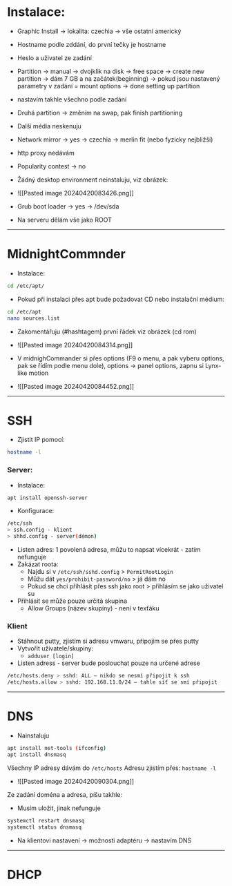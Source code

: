 # Instalace:
- Graphic Install -> lokalita: czechia -> vše ostatní americký
- Hostname podle zddání, do první tečky je hostname
- Heslo a uživatel ze zadání
- Partition -> manual -> dvojklik na disk -> free space -> create new partition -> dám 7 GB a na začátek(beginning) -> pokud jsou nastavený parametry v zadání = mount options -> done setting up partition
- nastavím takhle všechno podle zadání
- Druhá partition -> změním na swap, pak finish partitioning
- Další média neskenuju
- Network mirror -> yes -> czechia -> merlin fit (nebo fyzicky nejbližší)
- http proxy nedávám
- Popularity contest -> no
- Žádný desktop environment neinstaluju, viz obrázek:

- ![[Pasted image 20240420083426.png]]

- Grub boot loader -> yes -> /dev/sda
- Na serveru dělám vše jako ROOT

---
# MidnightCommnder
- Instalace:
```bash
cd /etc/apt/
```
- Pokud při instalaci přes apt bude požadovat CD nebo instalační médium: 
```bash
cd /etc/apt
nano sources.list
```
- Zakomentářuju (#hashtagem) první řádek viz obrázek (cd rom)

- ![[Pasted image 20240420084314.png]]

- V midnighCommander si přes options (F9 o menu, a pak vyberu options, pak se řídím podle menu dole), options -> panel options, zapnu si Lynx-like motion
 
 - ![[Pasted image 20240420084452.png]]
 

--- 

# SSH
- Zjistit IP pomocí: 
```bash
hostname -l
```
### Server:
- Instalace: 
```bash
apt install openssh-server
```
- Konfigurace: 
```bash
/etc/ssh
> ssh.config - klient
> shhd.config - server(démon)
```
- Listen adres: 1 povolená adresa, můžu to napsat vícekrát - zatím nefunguje
- Zakázat roota:
	- Najdu si v `/etc/ssh/sshd.config` > `PermitRootLogin`
	- Můžu dát `yes/prohibit-password/no` > já  dám no
	- Pokud se chci přihlásit přes ssh jako root > přihlásím se jako uživatel su
- Přihlásit se může pouze určitá skupina
	- Allow Groups (název skupiny) - není v texťáku

### Klient
- Stáhnout putty, zjistím si adresu vmwaru, připojím se přes putty
- Vytvořit uživatele/skupiny: 
	- `adduser [login]`
- Listen adress - server bude poslouchat pouze na určené adrese
```bash
/etc/hosts.deny > sshd: ALL – nikdo se nesmí připojit k ssh
/etc/hosts.allow > sshd: 192.168.11.0/24 – tahle síť se smí připojit
```

--- 

# DNS
- Nainstaluju 
```bash
apt install net-tools (ifconfig)
apt install dnsmasq
```

Všechny IP adresy dávám do `/etc/hosts`
Adresu zjistím přes: `hostname -l`

- ![[Pasted image 20240420090304.png]]

Ze zadání doména a adresa, píšu takhle:
- Musím uložit, jinak nefunguje
```bash
systemctl restart dnsmasq
systemctl status dnsmasq
```
- Na klientovi nastavení -> možnosti adaptéru -> nastavím DNS

---

# DHCP


